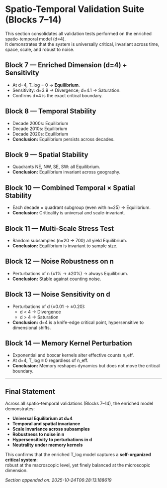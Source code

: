 

# Spatio-Temporal Validation Suite (Blocks 7–14)

This section consolidates all validation tests performed on the enriched spatio-temporal model (d=4).  
It demonstrates that the system is universally critical, invariant across time, space, scale, and robust to noise.

## Block 7 — Enriched Dimension (d=4) + Sensitivity
- At d=4, T_log = 0 → **Equilibrium**.
- Sensitivity: d=3.9 → Divergence; d=4.1 → Saturation.
- Confirms d=4 is the exact critical boundary.

## Block 8 — Temporal Stability
- Decade 2000s: Equilibrium
- Decade 2010s: Equilibrium
- Decade 2020s: Equilibrium
- **Conclusion:** Equilibrium persists across decades.

## Block 9 — Spatial Stability
- Quadrants NE, NW, SE, SW: all Equilibrium.
- **Conclusion:** Equilibrium invariant across geography.

## Block 10 — Combined Temporal × Spatial Stability
- Each decade × quadrant subgroup (even with n≈25) → Equilibrium.
- **Conclusion:** Criticality is universal and scale-invariant.

## Block 11 — Multi-Scale Stress Test
- Random subsamples (n=20 → 700) all yield Equilibrium.
- **Conclusion:** Equilibrium is invariant to sample size.

## Block 12 — Noise Robustness on n
- Perturbations of n (±1% → ±20%) → always Equilibrium.
- **Conclusion:** Stable against counting noise.

## Block 13 — Noise Sensitivity on d
- Perturbations of d (±0.01 → ±0.20):
  - d < 4 → Divergence
  - d > 4 → Saturation
- **Conclusion:** d=4 is a knife-edge critical point, hypersensitive to dimensional shifts.

## Block 14 — Memory Kernel Perturbation
- Exponential and boxcar kernels alter effective counts n_eff.
- At d=4, T_log ≡ 0 regardless of n_eff.
- **Conclusion:** Memory reshapes dynamics but does not move the critical boundary.

---

## Final Statement
Across all spatio-temporal validations (Blocks 7–14), the enriched model demonstrates:
- **Universal Equilibrium at d=4**
- **Temporal and spatial invariance**
- **Scale invariance across subsamples**
- **Robustness to noise in n**
- **Hypersensitivity to perturbations in d**
- **Neutrality under memory kernels**

This confirms that the enriched T_log model captures a **self-organized critical system**:  
robust at the macroscopic level, yet finely balanced at the microscopic dimension.

*Section appended on: 2025-10-24T06:28:13.188619*
